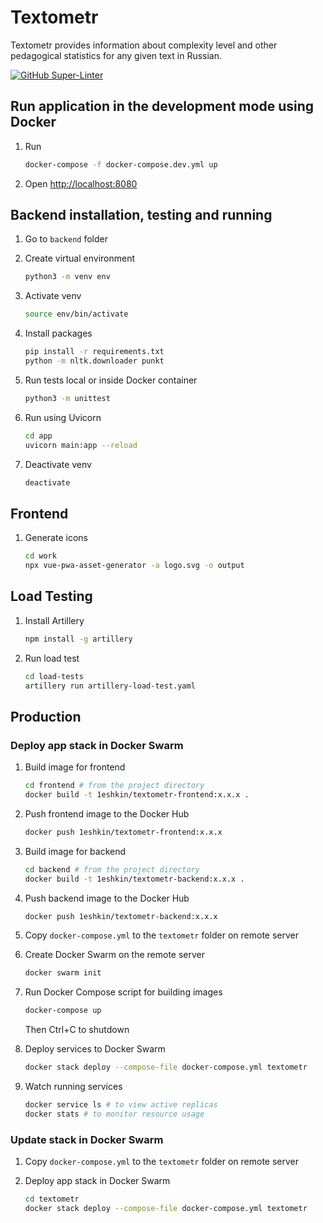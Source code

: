 # Textometr

Textometr provides information about complexity level and other pedagogical statistics for any given text in Russian.

[![GitHub Super-Linter](https://github.com/leshkin/textometr/workflows/Super-Linter/badge.svg)](https://github.com/marketplace/actions/super-linter)

## Run application in the development mode using Docker

1. Run

   ```bash
   docker-compose -f docker-compose.dev.yml up
   ```

2. Open <http://localhost:8080>

## Backend installation, testing and running

1. Go to `backend` folder

2. Create virtual environment

   ```bash
   python3 -m venv env
   ```

3. Activate venv

   ```bash
   source env/bin/activate
   ```

4. Install packages

   ```bash
   pip install -r requirements.txt
   python -m nltk.downloader punkt
   ```

5. Run tests local or inside Docker container

   ```bash
   python3 -m unittest
   ```

6. Run using Uvicorn

   ```bash
   cd app
   uvicorn main:app --reload
   ```

7. Deactivate venv
   ```bash
   deactivate
   ```

## Frontend

1. Generate icons
   ```bash
   cd work
   npx vue-pwa-asset-generator -a logo.svg -o output
   ```

## Load Testing

1. Install Artillery

   ```bash
   npm install -g artillery
   ```

2. Run load test
   ```bash
   cd load-tests
   artillery run artillery-load-test.yaml
   ```

## Production

### Deploy app stack in Docker Swarm

1. Build image for frontend
   ```bash
   cd frontend # from the project directory
   docker build -t 1eshkin/textometr-frontend:x.x.x .
   ```
2. Push frontend image to the Docker Hub
   ```bash
   docker push 1eshkin/textometr-frontend:x.x.x
   ```
3. Build image for backend
   ```bash
   cd backend # from the project directory
   docker build -t 1eshkin/textometr-backend:x.x.x .
   ```
4. Push backend image to the Docker Hub
   ```bash
   docker push 1eshkin/textometr-backend:x.x.x
   ```
5. Copy `docker-compose.yml` to the `textometr` folder on remote server

6. Create Docker Swarm on the remote server
   ```bash
   docker swarm init
   ```
7. Run Docker Compose script for building images
   ```bash
   docker-compose up
   ```
   Then Ctrl+C to shutdown
8. Deploy services to Docker Swarm
   ```bash
   docker stack deploy --compose-file docker-compose.yml textometr
   ```
9. Watch running services
   ```bash
   docker service ls # to view active replicas
   docker stats # to monitor resource usage
   ```

### Update stack in Docker Swarm

1. Copy `docker-compose.yml` to the `textometr` folder on remote server

2. Deploy app stack in Docker Swarm
   ```bash
   cd textometr
   docker stack deploy --compose-file docker-compose.yml textometr
   ```
